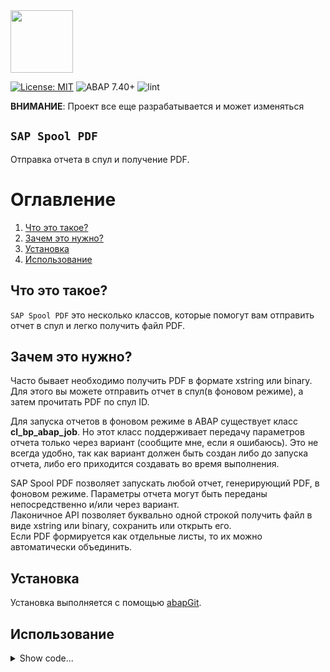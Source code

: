 <img src="https://github.com/victorizbitskiy/zspool_pdf/blob/main/logo/logo.svg" height="100px"/>

[![License: MIT](https://img.shields.io/badge/License-MIT-yellow.svg)](https://github.com/victorizbitskiy/zspool_pdf/blob/main/LICENSE)
![ABAP 7.40+](https://img.shields.io/badge/ABAP-7.40sp08+-brightgreen)
![lint](https://github.com/victorizbitskiy/zspool_pdf/actions/workflows/main.yml/badge.svg)

**ВНИМАНИЕ**: Проект все еще разрабатывается и может изменяться

## `SAP Spool PDF`

Отправка отчета в спул и получение PDF.

# Оглавление
1. [Что это такое?](#что-это-такое)
2. [Зачем это нужно?](#зачем-это-нужно)
3. [Установка](#установка)
4. [Использование](#использование)

## Что это такое?

`SAP Spool PDF` это несколько классов, которые помогут вам отправить отчет в спул и легко получить файл PDF.

## Зачем это нужно?

Часто бывает необходимо получить PDF в формате xstring или binary. Для этого вы можете отправить отчет в спул(в фоновом режиме), а затем прочитать PDF по спул ID.

Для запуска отчетов в фоновом режиме в ABAP существует класс **cl_bp_abap_job**. Но этот класс поддерживает передачу параметров отчета только через вариант (сообщите мне, если я ошибаюсь).
Это не всегда удобно, так как вариант должен быть создан либо до запуска отчета, либо его приходится создавать во время выполнения.

SAP Spool PDF позволяет запускать любой отчет, генерирующий PDF, в фоновом режиме. Параметры отчета могут быть переданы непосредственно и/или через вариант.  
Лаконичное API позволяет буквально одной строкой получить файл в виде xstring или binary, сохранить или открыть его.  
Если PDF формируется как отдельные листы, то их можно автоматически объединить. 

## Установка

Установка выполняется с помощью [abapGit](http://www.abapgit.org).

## Использование

<details>
<base target="_blank">
<summary>Show code...</summary>
   
```abap
    DATA(lv_filename) = `C:\TEMP\spdf_merged_test.pdf`.

    TRY.
        DATA(lo_report) = NEW zcl_spdf_report( iv_name    = 'HRULNDFL'
                                               iv_variant = 'TEST_MERGED' ).

        lo_report->add_param( iv_name = 'PNPPERNR' ia_data = so_pernr[] ).
        lo_report->add_param( iv_name = 'P_YEAR' ia_data = p_year ).
        lo_report->add_param( iv_name = 'P_MON' ia_data = p_mon ).

*       Cases:
*       1) Getting xstring
        DATA(lv_pdf) = lo_report->submit_to_sap_spool( )->get_merged_pdf( )->to_xstring( ).
        
*       2) Save and show
        lo_report->get_merged_pdf( )->save_local( lv_filename )->show( ).
        
        lo_report->bp_job_delete( ).

      CATCH zcx_spdf_exception
            cx_rspo_spoolid_to_pdf INTO DATA(lx_e).

        WRITE lx_e->get_text( ).
        RETURN.
    ENDTRY.
```
</details>

